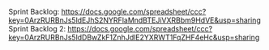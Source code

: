Sprint Backlog: https://docs.google.com/spreadsheet/ccc?key=0ArzRURBnJs5ldEJhS2NYRFlaMndBTEJiVXRBbm9HdVE&usp=sharing
Sprint Backlog 2: https://docs.google.com/spreadsheet/ccc?key=0ArzRURBnJs5ldDBwZkF1ZnhJdlE2YXRWT1FqZHF4eHc&usp=sharing